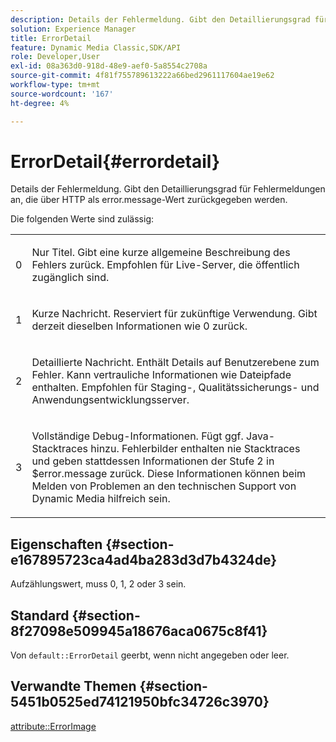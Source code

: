 ```yaml
---
description: Details der Fehlermeldung. Gibt den Detaillierungsgrad für Fehlermeldungen an, die über HTTP als error.message-Wert zurückgegeben werden.
solution: Experience Manager
title: ErrorDetail
feature: Dynamic Media Classic,SDK/API
role: Developer,User
exl-id: 08a363d0-918d-48e9-aef0-5a8554c2708a
source-git-commit: 4f81f755789613222a66bed2961117604ae19e62
workflow-type: tm+mt
source-wordcount: '167'
ht-degree: 4%

---
```


# ErrorDetail{#errordetail}

Details der Fehlermeldung. Gibt den Detaillierungsgrad für Fehlermeldungen an, die über HTTP als error.message-Wert zurückgegeben werden.

Die folgenden Werte sind zulässig:

<table id="simpletable_26DC72727F224F2C8E97BF26619DB68B"> 
 <tr class="strow"> 
  <td class="stentry"> <p>0 </p></td> 
  <td class="stentry"> <p>Nur Titel. Gibt eine kurze allgemeine Beschreibung des Fehlers zurück. Empfohlen für Live-Server, die öffentlich zugänglich sind. </p></td> 
 </tr> 
 <tr class="strow"> 
  <td class="stentry"> <p>1 </p></td> 
  <td class="stentry"> <p>Kurze Nachricht. Reserviert für zukünftige Verwendung. Gibt derzeit dieselben Informationen wie 0 zurück. </p></td> 
 </tr> 
 <tr class="strow"> 
  <td class="stentry"> <p>2 </p></td> 
  <td class="stentry"> <p>Detaillierte Nachricht. Enthält Details auf Benutzerebene zum Fehler. Kann vertrauliche Informationen wie Dateipfade enthalten. Empfohlen für Staging-, Qualitätssicherungs- und Anwendungsentwicklungsserver. </p></td> 
 </tr> 
 <tr class="strow"> 
  <td class="stentry"> <p>3 </p></td> 
  <td class="stentry"> <p>Vollständige Debug-Informationen. Fügt ggf. Java-Stacktraces hinzu. Fehlerbilder enthalten nie Stacktraces und geben stattdessen Informationen der Stufe 2 in <span class="codeph"> $error.message</span> zurück. Diese Informationen können beim Melden von Problemen an den technischen Support von Dynamic Media hilfreich sein. </p></td> 
 </tr> 
</table>

## Eigenschaften {#section-e167895723ca4ad4ba283d3d7b4324de}

Aufzählungswert, muss 0, 1, 2 oder 3 sein.

## Standard {#section-8f27098e509945a18676aca0675c8f41}

Von `default::ErrorDetail` geerbt, wenn nicht angegeben oder leer.

## Verwandte Themen {#section-5451b0525ed74121950bfc34726c3970}

[attribute::ErrorImage](../../../../../is-api/image-catalog/image-serving-api-ref/c-image-catalog-reference/c-attributes-reference/r-errorimage.md#reference-c494d5d8b2584fe3800f35baabd0292c)

